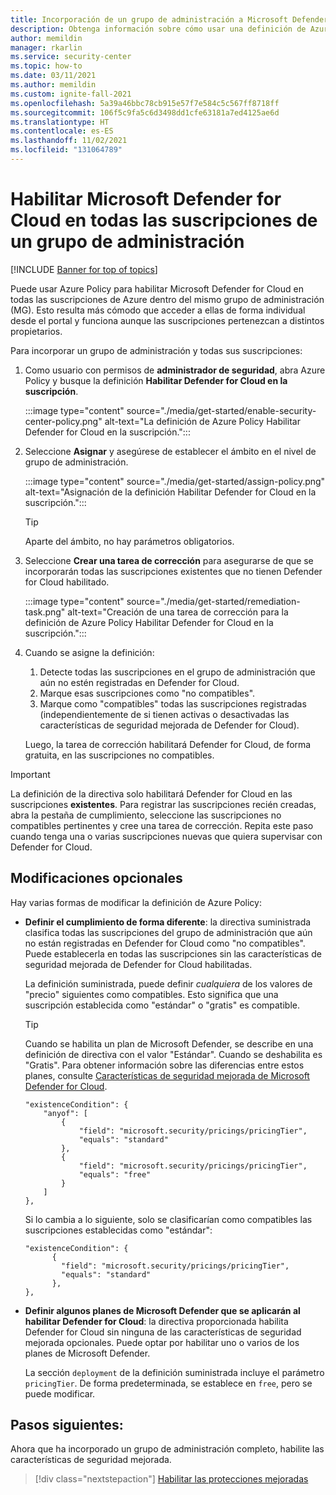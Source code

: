 ```yaml
---
title: Incorporación de un grupo de administración a Microsoft Defender for Cloud
description: Obtenga información sobre cómo usar una definición de Azure Policy suministrada para habilitar Microsoft Defender for Cloud en todas las suscripciones de un grupo de administración.
author: memildin
manager: rkarlin
ms.service: security-center
ms.topic: how-to
ms.date: 03/11/2021
ms.author: memildin
ms.custom: ignite-fall-2021
ms.openlocfilehash: 5a39a46bbc78cb915e57f7e584c5c567ff8718ff
ms.sourcegitcommit: 106f5c9fa5c6d3498dd1cfe63181a7ed4125ae6d
ms.translationtype: HT
ms.contentlocale: es-ES
ms.lasthandoff: 11/02/2021
ms.locfileid: "131064789"
---
```

# <a name="enable-defender-for-cloud-on-all-subscriptions-in-a-management-group"></a>Habilitar Microsoft Defender for Cloud en todas las suscripciones de un grupo de administración

[!INCLUDE [Banner for top of topics](./includes/banner.md)]

Puede usar Azure Policy para habilitar Microsoft Defender for Cloud en todas las suscripciones de Azure dentro del mismo grupo de administración (MG). Esto resulta más cómodo que acceder a ellas de forma individual desde el portal y funciona aunque las suscripciones pertenezcan a distintos propietarios. 

Para incorporar un grupo de administración y todas sus suscripciones:

1. Como usuario con permisos de **administrador de seguridad**, abra Azure Policy y busque la definición **Habilitar Defender for Cloud en la suscripción**.

    :::image type="content" source="./media/get-started/enable-security-center-policy.png" alt-text="La definición de Azure Policy Habilitar Defender for Cloud en la suscripción.":::

1. Seleccione **Asignar** y asegúrese de establecer el ámbito en el nivel de grupo de administración.

    :::image type="content" source="./media/get-started/assign-policy.png" alt-text="Asignación de la definición Habilitar Defender for Cloud en la suscripción.":::

    > [!TIP]
    > Aparte del ámbito, no hay parámetros obligatorios.

1. Seleccione **Crear una tarea de corrección** para asegurarse de que se incorporarán todas las suscripciones existentes que no tienen Defender for Cloud habilitado.

    :::image type="content" source="./media/get-started/remediation-task.png" alt-text="Creación de una tarea de corrección para la definición de Azure Policy Habilitar Defender for Cloud en la suscripción.":::

1. Cuando se asigne la definición:

    1. Detecte todas las suscripciones en el grupo de administración que aún no estén registradas en Defender for Cloud.
    1. Marque esas suscripciones como "no compatibles".
    1. Marque como "compatibles" todas las suscripciones registradas (independientemente de si tienen activas o desactivadas las características de seguridad mejorada de Defender for Cloud).

    Luego, la tarea de corrección habilitará Defender for Cloud, de forma gratuita, en las suscripciones no compatibles.

> [!IMPORTANT]
> La definición de la directiva solo habilitará Defender for Cloud en las suscripciones **existentes**. Para registrar las suscripciones recién creadas, abra la pestaña de cumplimiento, seleccione las suscripciones no compatibles pertinentes y cree una tarea de corrección. Repita este paso cuando tenga una o varias suscripciones nuevas que quiera supervisar con Defender for Cloud.

## <a name="optional-modifications"></a>Modificaciones opcionales

Hay varias formas de modificar la definición de Azure Policy: 

- **Definir el cumplimiento de forma diferente**: la directiva suministrada clasifica todas las suscripciones del grupo de administración que aún no están registradas en Defender for Cloud como "no compatibles". Puede establecerla en todas las suscripciones sin las características de seguridad mejorada de Defender for Cloud habilitadas.

    La definición suministrada, puede definir *cualquiera* de los valores de "precio" siguientes como compatibles. Esto significa que una suscripción establecida como "estándar" o "gratis" es compatible.

    > [!TIP]
    > Cuando se habilita un plan de Microsoft Defender, se describe en una definición de directiva con el valor "Estándar". Cuando se deshabilita es "Gratis". Para obtener información sobre las diferencias entre estos planes, consulte [Características de seguridad mejorada de Microsoft Defender for Cloud](enhanced-security-features-overview.md). 

    ```
    "existenceCondition": {
        "anyof": [
            {
                "field": "microsoft.security/pricings/pricingTier",
                "equals": "standard"
            },
            {
                "field": "microsoft.security/pricings/pricingTier",
                "equals": "free"
            }
        ]
    },
    ```

    Si lo cambia a lo siguiente, solo se clasificarían como compatibles las suscripciones establecidas como "estándar":

    ```
    "existenceCondition": {
          {
            "field": "microsoft.security/pricings/pricingTier",
            "equals": "standard"
          },
    },
    ```

- **Definir algunos planes de Microsoft Defender que se aplicarán al habilitar Defender for Cloud**: la directiva proporcionada habilita Defender for Cloud sin ninguna de las características de seguridad mejorada opcionales. Puede optar por habilitar uno o varios de los planes de Microsoft Defender.

    La sección `deployment` de la definición suministrada incluye el parámetro `pricingTier`. De forma predeterminada, se establece en `free`, pero se puede modificar. 


## <a name="next-steps"></a>Pasos siguientes:

Ahora que ha incorporado un grupo de administración completo, habilite las características de seguridad mejorada. 

> [!div class="nextstepaction"]
> [Habilitar las protecciones mejoradas](enable-enhanced-security.md)
